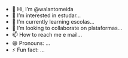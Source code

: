 - 👋 Hi, I’m @walantomeida
- 👀 I’m interested in estudar...
- 🌱 I’m currently learning escolas...
- 💞️ I’m looking to collaborate on plataformas...
- 📫 How to reach me e mail...
- 😄 Pronouns: ...
- ⚡ Fun fact: ...

<!---
walantomeida/walantomeida is a ✨ special ✨ repository because its `README.md` (this file) appears on your GitHub profile.
You can click the Preview link to take a look at your changes.
--->
